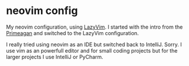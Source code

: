 neovim config
==============

My neovim configuration, using
[LazyVim](https://www.youtube.com/watch?v=w7i4amO_zaE).
I started with the intro from the [Primeagan](https://www.youtube.com/watch?v=w7i4amO_zaE)
and switched to the LazyVim configuration.

I really tried using neovim as an IDE but switched back to IntelliJ. Sorry.
I use vim as an powerfull editor and for small coding projects but for the
larger projects I use IntelliJ or PyCharm.

